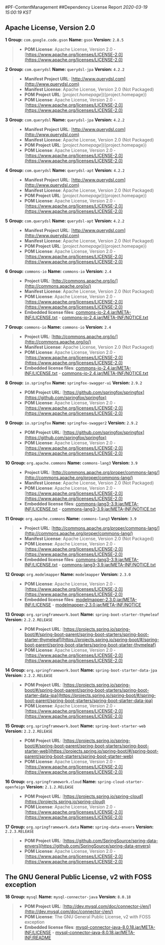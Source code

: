 
#PF-ContentManagement
##Dependency License Report
_2020-03-19 15:00:19 KST_
## Apache License, Version 2.0

**1** **Group:** `com.google.code.gson` **Name:** `gson` **Version:** `2.8.5` 
> - **POM License**: Apache License, Version 2.0 - [https://www.apache.org/licenses/LICENSE-2.0](https://www.apache.org/licenses/LICENSE-2.0)

**2** **Group:** `com.querydsl` **Name:** `querydsl-jpa` **Version:** `4.2.2` 
> - **Manifest Project URL**: [http://www.querydsl.com](http://www.querydsl.com)
> - **Manifest License**: Apache License, Version 2.0 (Not Packaged)
> - **POM Project URL**: [${project.homepage}](${project.homepage})
> - **POM License**: Apache License, Version 2.0 - [https://www.apache.org/licenses/LICENSE-2.0](https://www.apache.org/licenses/LICENSE-2.0)

**3** **Group:** `com.querydsl` **Name:** `querydsl-jpa` **Version:** `4.2.2` 
> - **Manifest Project URL**: [http://www.querydsl.com](http://www.querydsl.com)
> - **Manifest License**: Apache License, Version 2.0 (Not Packaged)
> - **POM Project URL**: [${project.homepage}](${project.homepage})
> - **POM License**: Apache License, Version 2.0 - [https://www.apache.org/licenses/LICENSE-2.0](https://www.apache.org/licenses/LICENSE-2.0)

**4** **Group:** `com.querydsl` **Name:** `querydsl-apt` **Version:** `4.2.2` 
> - **Manifest Project URL**: [http://www.querydsl.com](http://www.querydsl.com)
> - **Manifest License**: Apache License, Version 2.0 (Not Packaged)
> - **POM Project URL**: [${project.homepage}](${project.homepage})
> - **POM License**: Apache License, Version 2.0 - [https://www.apache.org/licenses/LICENSE-2.0](https://www.apache.org/licenses/LICENSE-2.0)

**5** **Group:** `com.querydsl` **Name:** `querydsl-apt` **Version:** `4.2.2` 
> - **Manifest Project URL**: [http://www.querydsl.com](http://www.querydsl.com)
> - **Manifest License**: Apache License, Version 2.0 (Not Packaged)
> - **POM Project URL**: [${project.homepage}](${project.homepage})
> - **POM License**: Apache License, Version 2.0 - [https://www.apache.org/licenses/LICENSE-2.0](https://www.apache.org/licenses/LICENSE-2.0)

**6** **Group:** `commons-io` **Name:** `commons-io` **Version:** `2.4` 
> - **Project URL**: [http://commons.apache.org/io/](http://commons.apache.org/io/)
> - **Manifest License**: Apache License, Version 2.0 (Not Packaged)
> - **POM License**: Apache License, Version 2.0 - [https://www.apache.org/licenses/LICENSE-2.0](https://www.apache.org/licenses/LICENSE-2.0)
> - **Embedded license files**: [commons-io-2.4.jar/META-INF/LICENSE.txt](build/reports/dependency-license/commons-io-2.4.jar/META-INF/LICENSE.txt) 
    - [commons-io-2.4.jar/META-INF/NOTICE.txt](build/reports/dependency-license/commons-io-2.4.jar/META-INF/NOTICE.txt)

**7** **Group:** `commons-io` **Name:** `commons-io` **Version:** `2.4` 
> - **Project URL**: [http://commons.apache.org/io/](http://commons.apache.org/io/)
> - **Manifest License**: Apache License, Version 2.0 (Not Packaged)
> - **POM License**: Apache License, Version 2.0 - [https://www.apache.org/licenses/LICENSE-2.0](https://www.apache.org/licenses/LICENSE-2.0)
> - **Embedded license files**: [commons-io-2.4.jar/META-INF/LICENSE.txt](build/reports/dependency-license/commons-io-2.4.jar/META-INF/LICENSE.txt) 
    - [commons-io-2.4.jar/META-INF/NOTICE.txt](build/reports/dependency-license/commons-io-2.4.jar/META-INF/NOTICE.txt)

**8** **Group:** `io.springfox` **Name:** `springfox-swagger-ui` **Version:** `2.9.2` 
> - **POM Project URL**: [https://github.com/springfox/springfox](https://github.com/springfox/springfox)
> - **POM License**: Apache License, Version 2.0 - [https://www.apache.org/licenses/LICENSE-2.0](https://www.apache.org/licenses/LICENSE-2.0)

**9** **Group:** `io.springfox` **Name:** `springfox-swagger2` **Version:** `2.9.2` 
> - **POM Project URL**: [https://github.com/springfox/springfox](https://github.com/springfox/springfox)
> - **POM License**: Apache License, Version 2.0 - [https://www.apache.org/licenses/LICENSE-2.0](https://www.apache.org/licenses/LICENSE-2.0)

**10** **Group:** `org.apache.commons` **Name:** `commons-lang3` **Version:** `3.9` 
> - **Project URL**: [http://commons.apache.org/proper/commons-lang/](http://commons.apache.org/proper/commons-lang/)
> - **Manifest License**: Apache License, Version 2.0 (Not Packaged)
> - **POM License**: Apache License, Version 2.0 - [https://www.apache.org/licenses/LICENSE-2.0](https://www.apache.org/licenses/LICENSE-2.0)
> - **Embedded license files**: [commons-lang3-3.9.jar/META-INF/LICENSE.txt](build/reports/dependency-license/commons-lang3-3.9.jar/META-INF/LICENSE.txt) 
    - [commons-lang3-3.9.jar/META-INF/NOTICE.txt](build/reports/dependency-license/commons-lang3-3.9.jar/META-INF/NOTICE.txt)

**11** **Group:** `org.apache.commons` **Name:** `commons-lang3` **Version:** `3.9` 
> - **Project URL**: [http://commons.apache.org/proper/commons-lang/](http://commons.apache.org/proper/commons-lang/)
> - **Manifest License**: Apache License, Version 2.0 (Not Packaged)
> - **POM License**: Apache License, Version 2.0 - [https://www.apache.org/licenses/LICENSE-2.0](https://www.apache.org/licenses/LICENSE-2.0)
> - **Embedded license files**: [commons-lang3-3.9.jar/META-INF/LICENSE.txt](build/reports/dependency-license/commons-lang3-3.9.jar/META-INF/LICENSE.txt) 
    - [commons-lang3-3.9.jar/META-INF/NOTICE.txt](build/reports/dependency-license/commons-lang3-3.9.jar/META-INF/NOTICE.txt)

**12** **Group:** `org.modelmapper` **Name:** `modelmapper` **Version:** `2.3.0` 
> - **POM License**: Apache License, Version 2.0 - [https://www.apache.org/licenses/LICENSE-2.0](https://www.apache.org/licenses/LICENSE-2.0)
> - **Embedded license files**: [modelmapper-2.3.0.jar/META-INF/LICENSE](build/reports/dependency-license/modelmapper-2.3.0.jar/META-INF/LICENSE) 
    - [modelmapper-2.3.0.jar/META-INF/NOTICE](build/reports/dependency-license/modelmapper-2.3.0.jar/META-INF/NOTICE)

**13** **Group:** `org.springframework.boot` **Name:** `spring-boot-starter-thymeleaf` **Version:** `2.2.2.RELEASE` 
> - **POM Project URL**: [https://projects.spring.io/spring-boot/#/spring-boot-parent/spring-boot-starters/spring-boot-starter-thymeleaf](https://projects.spring.io/spring-boot/#/spring-boot-parent/spring-boot-starters/spring-boot-starter-thymeleaf)
> - **POM License**: Apache License, Version 2.0 - [https://www.apache.org/licenses/LICENSE-2.0](https://www.apache.org/licenses/LICENSE-2.0)

**14** **Group:** `org.springframework.boot` **Name:** `spring-boot-starter-data-jpa` **Version:** `2.2.2.RELEASE` 
> - **POM Project URL**: [https://projects.spring.io/spring-boot/#/spring-boot-parent/spring-boot-starters/spring-boot-starter-data-jpa](https://projects.spring.io/spring-boot/#/spring-boot-parent/spring-boot-starters/spring-boot-starter-data-jpa)
> - **POM License**: Apache License, Version 2.0 - [https://www.apache.org/licenses/LICENSE-2.0](https://www.apache.org/licenses/LICENSE-2.0)

**15** **Group:** `org.springframework.boot` **Name:** `spring-boot-starter-web` **Version:** `2.2.2.RELEASE` 
> - **POM Project URL**: [https://projects.spring.io/spring-boot/#/spring-boot-parent/spring-boot-starters/spring-boot-starter-web](https://projects.spring.io/spring-boot/#/spring-boot-parent/spring-boot-starters/spring-boot-starter-web)
> - **POM License**: Apache License, Version 2.0 - [https://www.apache.org/licenses/LICENSE-2.0](https://www.apache.org/licenses/LICENSE-2.0)

**16** **Group:** `org.springframework.cloud` **Name:** `spring-cloud-starter-openfeign` **Version:** `2.1.2.RELEASE` 
> - **POM Project URL**: [https://projects.spring.io/spring-cloud](https://projects.spring.io/spring-cloud)
> - **POM License**: Apache License, Version 2.0 - [https://www.apache.org/licenses/LICENSE-2.0](https://www.apache.org/licenses/LICENSE-2.0)

**17** **Group:** `org.springframework.data` **Name:** `spring-data-envers` **Version:** `2.2.3.RELEASE` 
> - **POM Project URL**: [https://github.com/SpringSource/spring-data-envers](https://github.com/SpringSource/spring-data-envers)
> - **POM License**: Apache License, Version 2.0 - [https://www.apache.org/licenses/LICENSE-2.0](https://www.apache.org/licenses/LICENSE-2.0)

## The GNU General Public License, v2 with FOSS exception

**18** **Group:** `mysql` **Name:** `mysql-connector-java` **Version:** `8.0.18` 
> - **POM Project URL**: [http://dev.mysql.com/doc/connector-j/en/](http://dev.mysql.com/doc/connector-j/en/)
> - **POM License**: The GNU General Public License, v2 with FOSS exception
> - **Embedded license files**: [mysql-connector-java-8.0.18.jar/META-INF/LICENSE](build/reports/dependency-license/mysql-connector-java-8.0.18.jar/META-INF/LICENSE) 
    - [mysql-connector-java-8.0.18.jar/META-INF/README](build/reports/dependency-license/mysql-connector-java-8.0.18.jar/META-INF/README)


